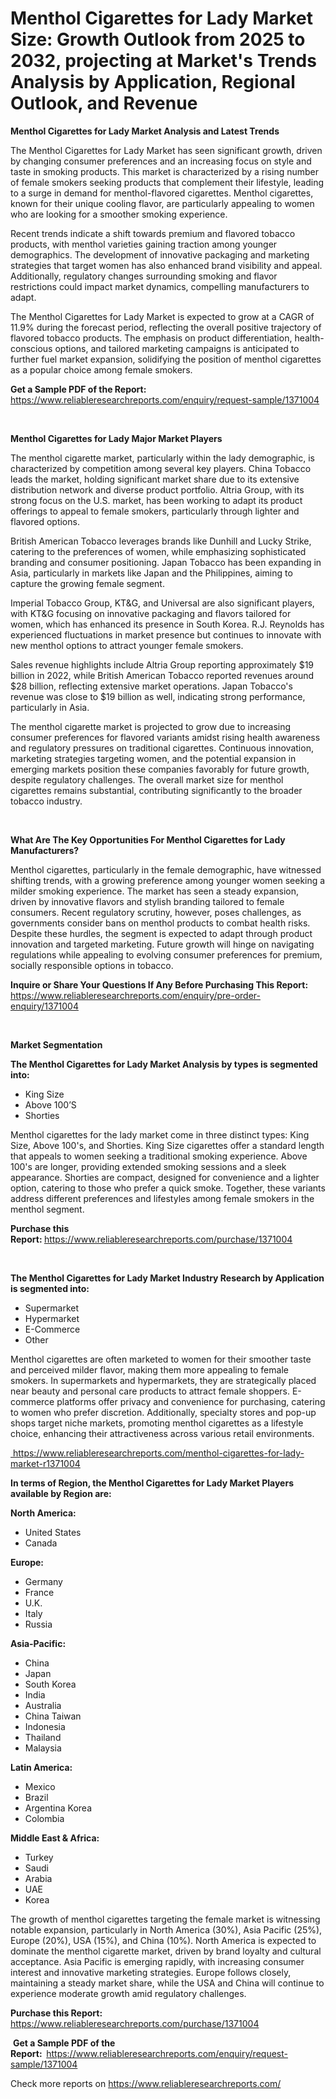 <p><h1>Menthol Cigarettes for Lady Market Size: Growth Outlook from 2025 to 2032, projecting at Market's Trends Analysis by Application, Regional Outlook, and Revenue</h1></p><p><strong>Menthol Cigarettes for Lady Market Analysis and Latest Trends</strong></p>
<p><p>The Menthol Cigarettes for Lady Market has seen significant growth, driven by changing consumer preferences and an increasing focus on style and taste in smoking products. This market is characterized by a rising number of female smokers seeking products that complement their lifestyle, leading to a surge in demand for menthol-flavored cigarettes. Menthol cigarettes, known for their unique cooling flavor, are particularly appealing to women who are looking for a smoother smoking experience.</p><p>Recent trends indicate a shift towards premium and flavored tobacco products, with menthol varieties gaining traction among younger demographics. The development of innovative packaging and marketing strategies that target women has also enhanced brand visibility and appeal. Additionally, regulatory changes surrounding smoking and flavor restrictions could impact market dynamics, compelling manufacturers to adapt.</p><p>The Menthol Cigarettes for Lady Market is expected to grow at a CAGR of 11.9% during the forecast period, reflecting the overall positive trajectory of flavored tobacco products. The emphasis on product differentiation, health-conscious options, and tailored marketing campaigns is anticipated to further fuel market expansion, solidifying the position of menthol cigarettes as a popular choice among female smokers.</p></p>
<p><strong>Get a Sample PDF of the Report:&nbsp;</strong> <a href="https://www.reliableresearchreports.com/enquiry/request-sample/1371004?utm_campaign=3325&utm_medium=2&utm_source=Github&utm_content=ia&utm_term=22032025&utm_id=menthol-cigarettes-for-lady">https://www.reliableresearchreports.com/enquiry/request-sample/1371004</a></p>
<p>&nbsp;</p>
<p><strong>Menthol Cigarettes for Lady Major Market Players</strong></p>
<p><p>The menthol cigarette market, particularly within the lady demographic, is characterized by competition among several key players. China Tobacco leads the market, holding significant market share due to its extensive distribution network and diverse product portfolio. Altria Group, with its strong focus on the U.S. market, has been working to adapt its product offerings to appeal to female smokers, particularly through lighter and flavored options.</p><p>British American Tobacco leverages brands like Dunhill and Lucky Strike, catering to the preferences of women, while emphasizing sophisticated branding and consumer positioning. Japan Tobacco has been expanding in Asia, particularly in markets like Japan and the Philippines, aiming to capture the growing female segment.</p><p>Imperial Tobacco Group, KT&G, and Universal are also significant players, with KT&G focusing on innovative packaging and flavors tailored for women, which has enhanced its presence in South Korea. R.J. Reynolds has experienced fluctuations in market presence but continues to innovate with new menthol options to attract younger female smokers.</p><p>Sales revenue highlights include Altria Group reporting approximately $19 billion in 2022, while British American Tobacco reported revenues around $28 billion, reflecting extensive market operations. Japan Tobacco's revenue was close to $19 billion as well, indicating strong performance, particularly in Asia.</p><p>The menthol cigarette market is projected to grow due to increasing consumer preferences for flavored variants amidst rising health awareness and regulatory pressures on traditional cigarettes. Continuous innovation, marketing strategies targeting women, and the potential expansion in emerging markets position these companies favorably for future growth, despite regulatory challenges. The overall market size for menthol cigarettes remains substantial, contributing significantly to the broader tobacco industry.</p></p>
<p>&nbsp;</p>
<p><strong>What Are The Key Opportunities For Menthol Cigarettes for Lady Manufacturers?</strong></p>
<p><p>Menthol cigarettes, particularly in the female demographic, have witnessed shifting trends, with a growing preference among younger women seeking a milder smoking experience. The market has seen a steady expansion, driven by innovative flavors and stylish branding tailored to female consumers. Recent regulatory scrutiny, however, poses challenges, as governments consider bans on menthol products to combat health risks. Despite these hurdles, the segment is expected to adapt through product innovation and targeted marketing. Future growth will hinge on navigating regulations while appealing to evolving consumer preferences for premium, socially responsible options in tobacco.</p></p>
<p><strong>Inquire or Share Your Questions If Any Before Purchasing This Report:</strong> <a href="https://www.reliableresearchreports.com/enquiry/pre-order-enquiry/1371004?utm_campaign=3325&utm_medium=2&utm_source=Github&utm_content=ia&utm_term=22032025&utm_id=menthol-cigarettes-for-lady">https://www.reliableresearchreports.com/enquiry/pre-order-enquiry/1371004</a></p>
<p>&nbsp;</p>
<p><strong>Market Segmentation</strong></p>
<p><strong>The Menthol Cigarettes for Lady Market Analysis by types is segmented into:</strong></p>
<p><ul><li>King Size</li><li>Above 100’S</li><li>Shorties</li></ul></p>
<p><p>Menthol cigarettes for the lady market come in three distinct types: King Size, Above 100's, and Shorties. King Size cigarettes offer a standard length that appeals to women seeking a traditional smoking experience. Above 100's are longer, providing extended smoking sessions and a sleek appearance. Shorties are compact, designed for convenience and a lighter option, catering to those who prefer a quick smoke. Together, these variants address different preferences and lifestyles among female smokers in the menthol segment.</p></p>
<p><strong>Purchase this Report:&nbsp;</strong><a href="https://www.reliableresearchreports.com/purchase/1371004?utm_campaign=3325&utm_medium=2&utm_source=Github&utm_content=ia&utm_term=22032025&utm_id=menthol-cigarettes-for-lady">https://www.reliableresearchreports.com/purchase/1371004</a></p>
<p>&nbsp;</p>
<p><strong>The Menthol Cigarettes for Lady Market Industry Research by Application is segmented into:</strong></p>
<p><ul><li>Supermarket</li><li>Hypermarket</li><li>E-Commerce</li><li>Other</li></ul></p>
<p><p>Menthol cigarettes are often marketed to women for their smoother taste and perceived milder flavor, making them more appealing to female smokers. In supermarkets and hypermarkets, they are strategically placed near beauty and personal care products to attract female shoppers. E-commerce platforms offer privacy and convenience for purchasing, catering to women who prefer discretion. Additionally, specialty stores and pop-up shops target niche markets, promoting menthol cigarettes as a lifestyle choice, enhancing their attractiveness across various retail environments.</p></p>
<p><a href="https://www.reliableresearchreports.com/menthol-cigarettes-for-lady-market-r1371004?utm_campaign=3325&utm_medium=2&utm_source=Github&utm_content=ia&utm_term=22032025&utm_id=menthol-cigarettes-for-lady">&nbsp;https://www.reliableresearchreports.com/menthol-cigarettes-for-lady-market-r1371004</a></p>
<p><strong>In terms of Region, the Menthol Cigarettes for Lady Market Players available by Region are:</strong></p>
<p>
    <p> <strong> North America: </strong>
        <ul>
            <li>United States</li>
            <li>Canada</li>
        </ul>
        </p> 
    <p> <strong> Europe: </strong>
        <ul>
            <li>Germany</li>
            <li>France</li>
            <li>U.K.</li>
            <li>Italy</li>
            <li>Russia</li>
        </ul>
        </p> 
    <p> <strong> Asia-Pacific: </strong>
        <ul>
            <li>China</li>
            <li>Japan</li>
            <li>South Korea</li>
            <li>India</li>
            <li>Australia</li>
            <li>China Taiwan</li>
            <li>Indonesia</li>
            <li>Thailand</li>
            <li>Malaysia</li>
        </ul>
        </p> 
    <p> <strong> Latin America: </strong>
        <ul>
            <li>Mexico</li>
            <li>Brazil</li>
            <li>Argentina Korea</li>
            <li>Colombia</li>
        </ul>
        </p> 
    <p> <strong> Middle East & Africa: </strong>
        <ul>
            <li>Turkey</li>
            <li>Saudi</li>
            <li>Arabia</li>
            <li>UAE</li>
            <li>Korea</li>
        </ul>
    </p>
    </p>
<p><p>The growth of menthol cigarettes targeting the female market is witnessing notable expansion, particularly in North America (30%), Asia Pacific (25%), Europe (20%), USA (15%), and China (10%). North America is expected to dominate the menthol cigarette market, driven by brand loyalty and cultural acceptance. Asia Pacific is emerging rapidly, with increasing consumer interest and innovative marketing strategies. Europe follows closely, maintaining a steady market share, while the USA and China will continue to experience moderate growth amid regulatory challenges.</p></p>
<p><strong>Purchase this Report: </strong><a href="https://www.reliableresearchreports.com/purchase/1371004?utm_campaign=3325&utm_medium=2&utm_source=Github&utm_content=ia&utm_term=22032025&utm_id=menthol-cigarettes-for-lady">https://www.reliableresearchreports.com/purchase/1371004</a></p>
<p>&nbsp;<strong>Get a Sample PDF of the Report:&nbsp;&nbsp;</strong><a href="https://www.reliableresearchreports.com/enquiry/request-sample/1371004?utm_campaign=3325&utm_medium=2&utm_source=Github&utm_content=ia&utm_term=22032025&utm_id=menthol-cigarettes-for-lady">https://www.reliableresearchreports.com/enquiry/request-sample/1371004</a></p>
<p><strong></strong></p>
<p>Check more reports on <a href="https://www.reliableresearchreports.com/?utm_campaign=3325&utm_medium=2&utm_source=Github&utm_content=ia&utm_term=22032025&utm_id=menthol-cigarettes-for-lady">https://www.reliableresearchreports.com/</a></p>